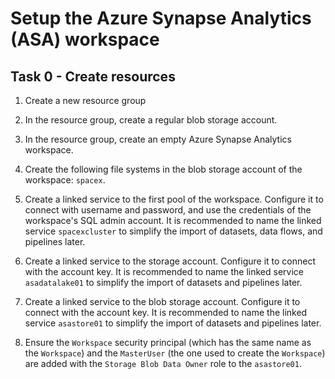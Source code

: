 # Setup the Azure Synapse Analytics (ASA) workspace
## Task 0 - Create resources

1. Create a new resource group

2. In the resource group, create a regular blob storage account.

3. In the resource group, create an empty Azure Synapse Analytics workspace.

4. Create the following file systems in the blob storage account of the workspace: `spacex`.

5. Create a linked service to the first pool of the workspace. Configure it to connect with username and password, and use the credentials of the workspace's SQL admin account. It is recommended to name the linked service `spacexcluster` to simplify the import of datasets, data flows, and pipelines later.

6. Create a linked service to the storage account. Configure it to connect with the account key. It is recommended to name the linked service `asadatalake01` to simplify the import of datasets and pipelines later.

7. Create a linked service to the blob storage account. Configure it to connect with the account key. It is recommended to name the linked service `asastore01` to simplify the import of datasets and pipelines later.

8.  Ensure the `Workspace` security principal (which has the same name as the `Workspace`) and the `MasterUser` (the one used to create the `Workspace`) are added with the `Storage Blob Data Owner` role to the `asastore01`.
